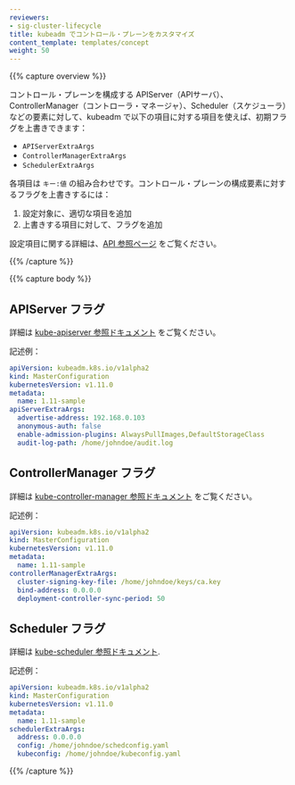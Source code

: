 ```yaml
---
reviewers:
- sig-cluster-lifecycle
title: kubeadm でコントロール・プレーンをカスタマイズ
content_template: templates/concept
weight: 50
---
```


{{% capture overview %}}

コントロール・プレーンを構成する APIServer（APIサーバ）、ControllerManager（コントローラ・マネージャ）、Scheduler（スケジューラ）などの要素に対して、kubeadm で以下の項目に対する項目を使えば、初期フラグを上書きできます：

- `APIServerExtraArgs`
- `ControllerManagerExtraArgs`
- `SchedulerExtraArgs`

各項目は `キー:値` の組み合わせです。コントロール・プレーンの構成要素に対するフラグを上書きするには：

1.  設定対象に、適切な項目を追加
2.  上書きする項目に対して、フラグを追加

設定項目に関する詳細は、[API 参照ページ](https://godoc.org/k8s.io/kubernetes/cmd/kubeadm/app/apis/kubeadm#MasterConfiguration) をご覧ください。

{{% /capture %}}

{{% capture body %}}

## APIServer フラグ

詳細は [kube-apiserver 参照ドキュメント](https://kubernetes.io/docs/reference/command-line-tools-reference/kube-apiserver/) をご覧ください。

記述例：
```yaml
apiVersion: kubeadm.k8s.io/v1alpha2
kind: MasterConfiguration
kubernetesVersion: v1.11.0
metadata:
  name: 1.11-sample
apiServerExtraArgs:
  advertise-address: 192.168.0.103
  anonymous-auth: false
  enable-admission-plugins: AlwaysPullImages,DefaultStorageClass
  audit-log-path: /home/johndoe/audit.log
```

## ControllerManager フラグ

詳細は [kube-controller-manager 参照ドキュメント](https://kubernetes.io/docs/reference/command-line-tools-reference/kube-controller-manager/) をご覧ください。

記述例：
```yaml
apiVersion: kubeadm.k8s.io/v1alpha2
kind: MasterConfiguration
kubernetesVersion: v1.11.0
metadata:
  name: 1.11-sample
controllerManagerExtraArgs:
  cluster-signing-key-file: /home/johndoe/keys/ca.key
  bind-address: 0.0.0.0
  deployment-controller-sync-period: 50
```

## Scheduler フラグ

詳細は [kube-scheduler 参照ドキュメント](https://kubernetes.io/docs/reference/command-line-tools-reference/kube-scheduler/).

記述例：
```yaml
apiVersion: kubeadm.k8s.io/v1alpha2
kind: MasterConfiguration
kubernetesVersion: v1.11.0
metadata:
  name: 1.11-sample
schedulerExtraArgs:
  address: 0.0.0.0
  config: /home/johndoe/schedconfig.yaml
  kubeconfig: /home/johndoe/kubeconfig.yaml
```

{{% /capture %}}
